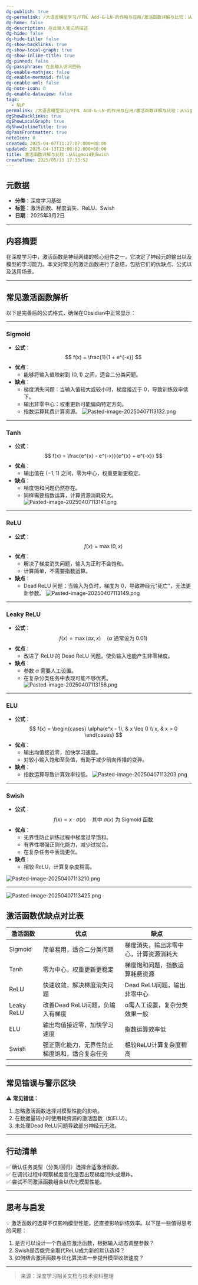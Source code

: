 ```yaml
---
dg-publish: true
dg-permalink: /大语言模型学习/FFN、Add-&-LN-的作用与应用/激活函数详解与比较：从Sigmoid到Swish
dg-home: false
dg-description: 在此输入笔记的描述
dg-hide: false
dg-hide-title: false
dg-show-backlinks: true
dg-show-local-graph: true
dg-show-inline-title: true
dg-pinned: false
dg-passphrase: 在此输入访问密码
dg-enable-mathjax: false
dg-enable-mermaid: false
dg-enable-uml: false
dg-note-icon: 0
dg-enable-dataview: false
tags:
  - NLP
permalink: /大语言模型学习/FFN、Add-&-LN-的作用与应用/激活函数详解与比较：从Sigmoid到Swish/
dgShowBacklinks: true
dgShowLocalGraph: true
dgShowInlineTitle: true
dgPassFrontmatter: true
noteIcon: 0
created: 2025-04-07T11:27:07.000+08:00
updated: 2025-04-13T13:06:02.000+08:00
title: 激活函数详解与比较：从Sigmoid到Swish
createTime: 2025/05/13 17:33:52
---
```




## 元数据
- **分类**：深度学习基础
- **标签**：激活函数、梯度消失、ReLU、Swish
- **日期**：2025年3月2日

---



## 内容摘要
在深度学习中，激活函数是神经网络的核心组件之一，它决定了神经元的输出以及模型的学习能力。本文对常见的激活函数进行了总结，包括它们的优缺点、公式以及适用场景。

---



## 常见激活函数解析
以下是完善后的公式格式，确保在Obsidian中正常显示：

---

### Sigmoid
- **公式**：  
  $$
  f(x) = \frac{1}{1 + e^{-x}}
  $$
- **优点**：
  - 能够将输入值映射到 $(0,1)$ 之间，适合二分类问题。
- **缺点**：
  - 梯度消失问题：当输入值较大或较小时，梯度接近于 $0$，导致训练效率低下。
  - 输出非零中心：权重更新可能偏向特定方向。
  - 指数运算耗费计算资源。
![Pasted-image-20250407113132.png](../../.vuepress/public/img/user/%E9%99%84%E4%BB%B6/Pasted-image-20250407113132.png)
---


### Tanh
- **公式**：  
  $$
  f(x) = \frac{e^{x} - e^{-x}}{e^{x} + e^{-x}}
  $$
- **优点**：
  - 输出值在 $(-1,1)$ 之间，零为中心，权重更新更稳定。
- **缺点**：
  - 梯度饱和问题仍然存在。
  - 同样需要指数运算，计算资源消耗较大。
![Pasted-image-20250407113141.png](../../.vuepress/public/img/user/%E9%99%84%E4%BB%B6/Pasted%20image%2020250407113141.png)
---


### ReLU
- **公式**：  
  $$
  f(x) = \max(0, x)
  $$
- **优点**：
  - 解决了梯度消失问题，输入为正时不会饱和。
  - 计算简单，不需要指数运算。
- **缺点**：
  - Dead ReLU 问题：当输入为负时，梯度为 $0$，导致神经元"死亡"，无法更新参数。
![Pasted-image-20250407113149.png](../../.vuepress/public/img/user/%E9%99%84%E4%BB%B6/Pasted-image-20250407113149.png)
---


### Leaky ReLU
- **公式**：  
  $$
  f(x) = \max(\alpha x, x) \quad (\alpha\ \text{通常设为}\ 0.01)
  $$
- **优点**：
  - 改进了 ReLU 的 Dead ReLU 问题，使负输入也能产生非零梯度。
- **缺点**：
  - 参数 $\alpha$ 需要人工设置。
  - 在复杂分类任务中表现可能不够优秀。
![Pasted-image-20250407113156.png](../../.vuepress/public/img/user/%E9%99%84%E4%BB%B6/Pasted%20image%2020250407113156.png)
---


### ELU
- **公式**：  
  $$
  f(x) = 
  \begin{cases} 
  \alpha(e^x - 1), & x \leq 0 \\ 
  x, & x > 0 
  \end{cases}
  $$
- **优点**：
  - 输出均值接近零，加快学习速度。
  - 对较小输入饱和至负值，有助于减少前向传播的变异。
- **缺点**：
  - 指数运算导致计算效率较低。
![Pasted-image-20250407113203.png](../../.vuepress/public/img/user/%E9%99%84%E4%BB%B6/Pasted%20image%2020250407113203.png)
---


### Swish
- **公式**：  
  $$
  f(x) = x \cdot \sigma(x) \quad \text{其中}\ \sigma(x)\ \text{为 Sigmoid 函数}
  $$
- **优点**：
  - 无界性防止训练过程中梯度过早饱和。
  - 有界性增强正则化能力，减少过拟合。
  - 在复杂任务中表现更优。
- **缺点**：
  - 相较 ReLU，计算复杂度稍高。



![Pasted-image-20250407113210.png](../../.vuepress/public/img/user/%E9%99%84%E4%BB%B6/Pasted%20image%2020250407113210.png)

---
![Pasted-image-20250407113425.png](../../.vuepress/public/img/user/%E9%99%84%E4%BB%B6/Pasted%20image%2020250407113425.png)



## 激活函数优缺点对比表
| 激活函数       | 优点                      | 缺点                  |
| ---------- | ----------------------- | ------------------- |
| Sigmoid    | 简单易用，适合二分类问题            | 梯度消失，输出非零中心，计算资源消耗大 |
| Tanh       | 零为中心，权重更新更稳定            | 梯度饱和问题，指数运算耗费资源     |
| ReLU       | 快速收敛，解决梯度消失问题           | Dead ReLU问题，输出非零中心  |
| Leaky ReLU | 改善Dead ReLU问题，负输入有梯度    | α需人工设置，复杂分类效果一般     |
| ELU        | 输出均值接近零，加快学习速度          | 指数运算效率低             |
| Swish      | 强正则化能力，无界性防止梯度饱和，适合复杂任务 | 相较ReLU计算复杂度稍高       |

---



## 常见错误与警示区块
⚠️ **常见错误：**
1. 忽略激活函数选择对模型性能的影响。
2. 在数据量较小时使用耗资源的激活函数（如ELU）。
3. 未处理Dead ReLU问题导致部分神经元无效。

---



## 行动清单
✅ 确认任务类型（分类/回归）选择合适激活函数。  
✅ 在调试过程中观察梯度变化是否出现梯度消失或爆炸。  
✅ 尝试不同激活函数组合以优化模型性能。  

---



## 思考与启发
💡 激活函数的选择不仅影响模型性能，还直接影响训练效率。以下是一些值得思考的问题：
1. 是否可以设计一个自适应激活函数，根据输入动态调整参数？
2. Swish是否能完全取代ReLU成为新的默认选择？
3. 如何结合激活函数与优化算法进一步提升模型收敛速度？

---

> 来源：深度学习相关文档与技术资料整理
